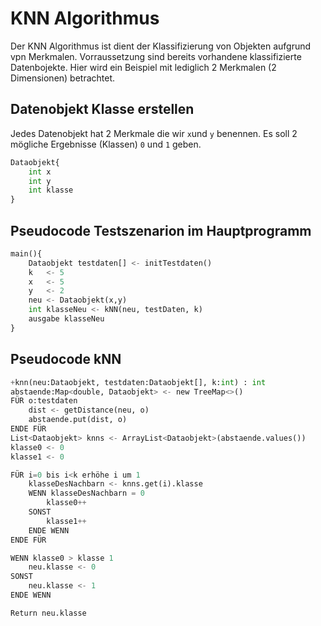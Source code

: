 # KNN Algorithmus

Der KNN Algorithmus ist dient der Klassifizierung von Objekten aufgrund vpn Merkmalen. Vorraussetzung sind bereits vorhandene klassifizierte Datenbojekte.
Hier wird ein Beispiel mit lediglich 2 Merkmalen (2 Dimensionen) betrachtet.

## Datenobjekt Klasse erstellen

Jedes Datenobjekt hat 2 Merkmale die wir `x`und `y` benennen.
Es soll 2 mögliche Ergebnisse (Klassen) `0` und `1` geben.

```python
Dataobjekt{
    int x
    int y
    int klasse
}
```

## Pseudocode Testszenarion im Hauptprogramm

```python
main(){
    Dataobjekt testdaten[] <- initTestdaten() 
    k   <- 5
    x   <- 5
    y   <- 2
    neu <- Dataobjekt(x,y)
    int klasseNeu <- kNN(neu, testDaten, k)
    ausgabe klasseNeu
}
```

## Pseudocode kNN

```python
+knn(neu:Dataobjekt, testdaten:Dataobjekt[], k:int) : int
abstaende:Map<double, Dataobjekt> <- new TreeMap<>()
FÜR o:testdaten
    dist <- getDistance(neu, o)
    abstaende.put(dist, o)
ENDE FÜR
List<Dataobjekt> knns <- ArrayList<Dataobjekt>(abstaende.values())
klasse0 <- 0
klasse1 <- 0 

FÜR i=0 bis i<k erhöhe i um 1
    klasseDesNachbarn <- knns.get(i).klasse
    WENN klasseDesNachbarn = 0
        klasse0++
    SONST
        klasse1++
    ENDE WENN
ENDE FÜR

WENN klasse0 > klasse 1
    neu.klasse <- 0
SONST
    neu.klasse <- 1
ENDE WENN

Return neu.klasse

```
